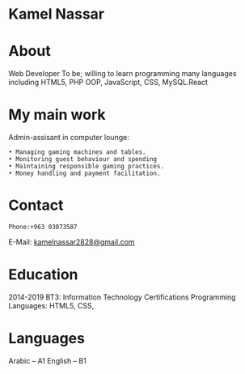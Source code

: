 # Kamel Nassar


# About
Web Developer To be;
willing to learn programming many languages including HTML5, PHP OOP, JavaScript, CSS, MySQL.React
# My main work
Admin-assisant in computer lounge:

    • Managing gaming machines and tables.
    • Monitoring guest behaviour and spending
    • Maintaining responsible gaming practices.
    • Money handling and payment facilitation.
# Contact 
    Phone:+963 03073587

E-Mail:	
kamelnassar2828@gmail.com
# Education
2014-2019 
BT3: Information Technology
Certifications
Programming Languages: HTML5, CSS,
# Languages
Arabic  –  A1
English – B1



